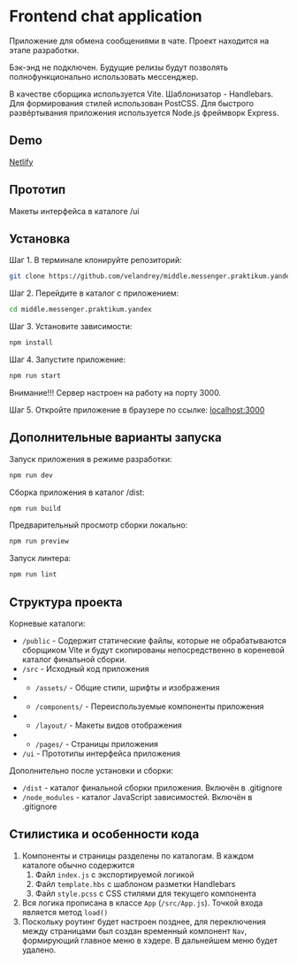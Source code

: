 # Frontend chat application

Приложение для обмена сообщениями в чате.
Проект находится на этапе разработки. 

Бэк-энд не подключен. Будущие релизы будут позволять полнофункционально использовать мессенджер. 

В качестве сборщика используется Vite. Шаблонизатор - Handlebars. Для формирования стилей использован PostCSS. Для быстрого развёртывания приложения используется Node.js фреймворк Express.


## Demo
[Netlify](https://chat-praktikum.netlify.app/)

## Прототип
Макеты интерфейса в каталоге /ui

## Установка

Шаг 1. В терминале клонируйте репозиторий:

```bash
git clone https://github.com/velandrey/middle.messenger.praktikum.yandex.git
```

Шаг 2. Перейдите в каталог с приложением:

```bash
cd middle.messenger.praktikum.yandex
```

Шаг 3. Установите зависимости:
```bash
npm install
```
Шаг 4. Запустите приложение:

```bash
npm run start
```

Внимание!!! Сервер настроен на работу на порту 3000.

Шаг 5. Откройте приложение в браузере по ссылке:
[localhost:3000](http://localhost:3000/)

## Дополнительные варианты запуска
Запуск приложения в режиме разработки:
```bash
npm run dev
```
Сборка приложения в каталог /dist:
```bash
npm run build
```
Предварительный просмотр сборки локально:
```bash
npm run preview
```
Запуск линтера:
```bash
npm run lint
```
## Структура проекта
Корневые каталоги:
- `/public` - Содержит статические файлы, которые не обрабатываются сборщиком Vite и будут скопированы непосредственно в кореневой каталог финальной сборки.
- `/src` - Исходный код приложения
- - `/assets/` - Общие стили, шрифты и изображения
- - `/components/` - Переиспользуемые компоненты приложения
- - `/layout/` - Макеты видов отображения
- - `/pages/` - Страницы приложения
- `/ui` - Прототипы интерфейса приложения

Дополнительно после установки и сборки:
- `/dist` - каталог финальной сборки приложения. Включён в .gitignore
- `/node_modules` - каталог JavaScript зависимостей. Включён в .gitignore


## Стилистика и особенности кода
1. Компоненты и страницы разделены по каталогам. В каждом каталоге обычно содержится
   1. Файл `index.js` с экспортируемой логикой
   2. Файл `template.hbs` с шаблоном разметки Handlebars
   3. Файл `style.pcss` с CSS стилями для текущего компонента
2. Вся логика прописана в классе `App` (`/src/App.js`). Точкой входа является метод `load()`
3. Поскольку роутинг будет настроен позднее, для переключения между страницами был создан временный компонент `Nav`, формирующий главное меню в хэдере. В дальнейшем меню будет удалено.
